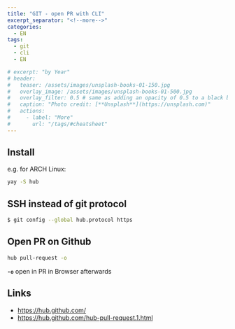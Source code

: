 ```yaml
---
title: "GIT - open PR with CLI"
excerpt_separator: "<!--more-->"
categories:
  - EN
tags:
  - git
  - cli
  - EN

# excerpt: "by Year"
# header:
#   teaser: /assets/images/unsplash-books-01-150.jpg
#   overlay_image: /assets/images/unsplash-books-01-500.jpg
#   overlay_filter: 0.5 # same as adding an opacity of 0.5 to a black background
#   caption: "Photo credit: [**Unsplash**](https://unsplash.com)"
#   actions:
#     - label: "More"
#       url: "/tags/#cheatsheet"
---
```

## Install
e.g. for ARCH Linux:
```bash
yay -S hub
```

## SSH instead of git protocol 
```bash
$ git config --global hub.protocol https
```

## Open PR on Github
```bash
hub pull-request -o
```
**`-o`**  open in PR in Browser afterwards



## Links

* https://hub.github.com/
* https://hub.github.com/hub-pull-request.1.html

